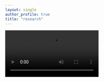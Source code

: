 ```yaml
---
layout: single
author_profile: true
title: "research"
---
```


![](/assets/images/cuddy_moving_tracking.mp4)
